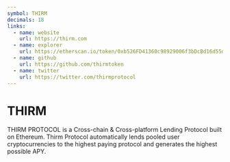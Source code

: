 ```yaml
---
symbol: THIRM
decimals: 18
links:
  - name: website
    url: https://thirm.com
  - name: explorer
    url: https://etherscan.io/token/0xb526FD41360c98929006f3bDcBd16d55dE4b0069
  - name: github
    url: https://github.com/thirmtoken
  - name: twitter
    url: https://twitter.com/thirmprotocol
---
```


# THIRM

THIRM PROTOCOL is a Cross-chain & Cross-platform Lending Protocol built on Ethereum. Thirm Protocol automatically lends pooled user cryptocurrencies to the highest paying protocol and generates the highest possible APY.
